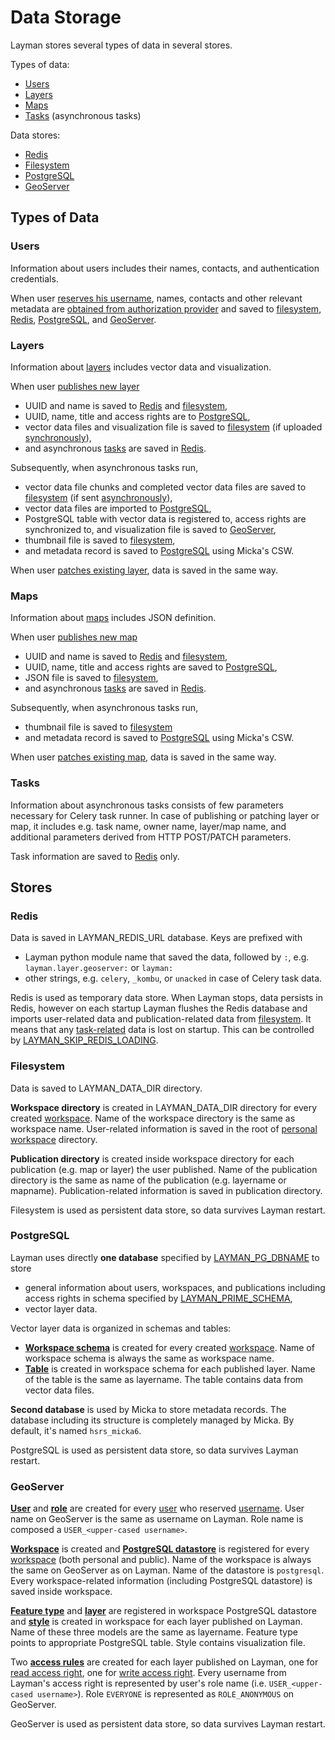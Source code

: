 # Data Storage

Layman stores several types of data in several stores.

Types of data:
- [Users](#users)
- [Layers](#layers)
- [Maps](#maps)
- [Tasks](#tasks) (asynchronous tasks)

Data stores:
- [Redis](#redis)
- [Filesystem](#filesystem)
- [PostgreSQL](#postgresql)
- [GeoServer](#geoserver)

## Types of Data

### Users
Information about users includes their names, contacts, and authentication credentials.

When user [reserves his username](rest.md#patch-current-user), names, contacts and other relevant metadata are [obtained from authorization provider](oauth2/index.md#fetch-user-related-metadata) and saved to [filesystem](#filesystem), [Redis](#redis), [PostgreSQL](#postgresql), and [GeoServer](#geoserver).

### Layers
Information about [layers](models.md#layer) includes vector data and visualization.

When user [publishes new layer](rest.md#post-layers)
- UUID and name is saved to [Redis](#redis) and [filesystem](#filesystem),
- UUID, name, title and access rights are to [PostgreSQL](#postgresql),
- vector data files and visualization file is saved to [filesystem](#filesystem) (if uploaded [synchronously](async-file-upload.md)),
- and asynchronous [tasks](#tasks) are saved in [Redis](#redis).

Subsequently, when asynchronous tasks run,
- vector data file chunks and completed vector data files are saved to [filesystem](#filesystem) (if sent [asynchronously](async-file-upload.md)),
- vector data files are imported to [PostgreSQL](#postgresql),
- PostgreSQL table with vector data is registered to, access rights are synchronized to, and visualization file is saved to [GeoServer](#geoserver),
- thumbnail file is saved to [filesystem](#filesystem),
- and metadata record is saved to [PostgreSQL](#postgresql) using Micka's CSW.

When user [patches existing layer](rest.md#patch-layer), data is saved in the same way.

### Maps
Information about [maps](models.md#map) includes JSON definition.

When user [publishes new map](rest.md#post-maps)
- UUID and name is saved to [Redis](#redis) and [filesystem](#filesystem),
- UUID, name, title and access rights are saved to [PostgreSQL](#postgresql),
- JSON file is saved to [filesystem](#filesystem),
- and asynchronous [tasks](#tasks) are saved in [Redis](#redis).

Subsequently, when asynchronous tasks run,
- thumbnail file is saved to [filesystem](#filesystem)
- and metadata record is saved to [PostgreSQL](#postgresql) using Micka's CSW.

When user [patches existing map](rest.md#patch-map), data is saved in the same way.

### Tasks
Information about asynchronous tasks consists of few parameters necessary for Celery task runner. In case of publishing or patching layer or map, it includes e.g. task name, owner name, layer/map name, and additional parameters derived from HTTP POST/PATCH parameters.

Task information are saved to [Redis](#redis) only.

## Stores
### Redis
Data is saved in LAYMAN_REDIS_URL database. Keys are prefixed with
- Layman python module name that saved the data, followed by `:`, e.g. `layman.layer.geoserver:` or `layman:`
- other strings, e.g. `celery`, `_kombu`, or `unacked` in case of Celery task data.

Redis is used as temporary data store. When Layman stops, data persists in Redis, however on each startup Layman flushes the Redis database and imports user-related data and publication-related data from [filesystem](#filesystem). It means that any [task-related](#tasks) data is lost on startup. This can be controlled by [LAYMAN_SKIP_REDIS_LOADING](env-settings.md#LAYMAN_SKIP_REDIS_LOADING).

### Filesystem
Data is saved to LAYMAN_DATA_DIR directory.

**Workspace directory** is created in LAYMAN_DATA_DIR directory for every created [workspace](models.md#workspace). Name of the workspace directory is the same as workspace name. User-related information is saved in the root of [personal workspace](models.md#personal-workspace) directory.

**Publication directory** is created inside workspace directory for each publication (e.g. map or layer) the user published. Name of the publication directory is the same as name of the publication (e.g. layername or mapname). Publication-related information is saved in publication directory.

Filesystem is used as persistent data store, so data survives Layman restart.
 
### PostgreSQL
Layman uses directly **one database** specified by [LAYMAN_PG_DBNAME](env-settings.md#LAYMAN_PG_DBNAME) to store
- general information about users, workspaces, and publications including access rights in schema specified by [LAYMAN_PRIME_SCHEMA](env-settings.md#LAYMAN_PRIME_SCHEMA),
- vector layer data.

Vector layer data is organized in schemas and tables:
- **[Workspace schema](https://www.postgresql.org/docs/9.1/ddl-schemas.html)** is created for every created [workspace](models.md#workspace). Name of workspace schema is always the same as workspace name.
- **[Table](https://www.postgresql.org/docs/9.1/sql-createtable.html)** is created in workspace schema for each published layer. Name of the table is the same as layername. The table contains data from vector data files.

**Second database** is used by Micka to store metadata records. The database including its structure is completely managed by Micka. By default, it's named `hsrs_micka6`.

PostgreSQL is used as persistent data store, so data survives Layman restart.

### GeoServer
**[User](https://docs.geoserver.org/stable/en/user/security/webadmin/ugr.html)** and **[role](https://docs.geoserver.org/stable/en/user/security/webadmin/ugr.html)** are created for every [user](models.md#user) who reserved [username](models.md#username). User name on GeoServer is the same as username on Layman. Role name is composed a `USER_<upper-cased username>`.

**[Workspace](https://docs.geoserver.org/stable/en/user/data/webadmin/workspaces.html)** is created and **[PostgreSQL datastore](https://docs.geoserver.org/latest/en/user/data/app-schema/data-stores.html#postgis)** is registered for every [workspace](models.md#workspace) (both personal and public). Name of the workspace is always the same on GeoServer as on Layman. Name of the datastore is `postgresql`. Every workspace-related information (including PostgreSQL datastore) is saved inside workspace.

**[Feature type](https://docs.geoserver.org/stable/en/user/rest/api/featuretypes.html)** and **[layer](https://docs.geoserver.org/stable/en/user/data/webadmin/layers.html)** are registered in workspace PostgreSQL datastore and **[style](https://docs.geoserver.org/latest/en/user/styling/webadmin/index.html)** is created in workspace for each layer published on Layman. Name of these three models are the same as layername. Feature type points to appropriate PostgreSQL table. Style contains visualization file.

Two **[access rules](https://docs.geoserver.org/stable/en/user/security/layer.html)** are created for each layer published on Layman, one for [read access right](security.md#publication-access-rights), one for [write access right](security.md#publication-access-rights). Every username from Layman's access right is represented by user's role name (i.e. `USER_<upper-cased username>`). Role `EVERYONE` is represented as `ROLE_ANONYMOUS` on GeoServer.

GeoServer is used as persistent data store, so data survives Layman restart.
